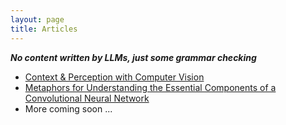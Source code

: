 ```yaml
---
layout: page
title: Articles
---
```

***No content written by LLMs, just some grammar checking***

 - [Context & Perception with Computer Vision](articles/context_in_percepetion.md)
- [Metaphors for Understanding the Essential Components of a Convolutional Neural Network](articles/parts_of_a_cnn.md)
 - More coming soon ...